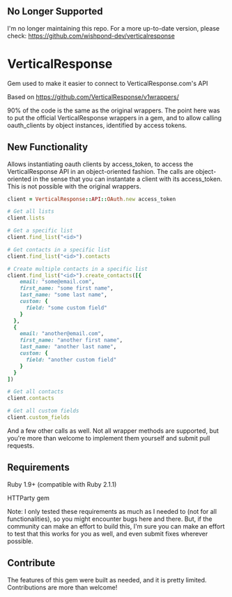 ## No Longer Supported

I'm no longer maintaining this repo. For a more up-to-date version, please check: https://github.com/wishpond-dev/verticalresponse

VerticalResponse
================

Gem used to make it easier to connect to VerticalResponse.com's API

Based on https://github.com/VerticalResponse/v1wrappers/

90% of the code is the same as the original wrappers. The point here was to put the official VerticalResponse wrappers in a gem, and to allow calling oauth_clients by object instances, identified by access tokens.

New Functionality
-----------------

Allows instantiating oauth clients by access_token, to access the VerticalResponse API in an object-oriented fashion. The calls are object-oriented in the sense that you can instantate a client with its access_token. This is not possible with the original wrappers.

```ruby
client = VerticalResponse::API::OAuth.new access_token

# Get all lists
client.lists

# Get a specific list
client.find_list("<id>")

# Get contacts in a specific list
client.find_list("<id>").contacts

# Create multiple contacts in a specific list
client.find_list("<id>").create_contacts([{
    email: "some@email.com",
    first_name: "some first name",
    last_name: "some last name",
    custom: {
      field: "some custom field"
    }
  },
  {
    email: "another@email.com",
    first_name: "another first name",
    last_name: "another last name",
    custom: {
      field: "another custom field"
    }
  }
])

# Get all contacts
client.contacts

# Get all custom fields
client.custom_fields
```

And a few other calls as well. Not all wrapper methods are supported, but you're more than welcome to implement them yourself and submit pull requests.

Requirements
----------
Ruby 1.9+ (compatible with Ruby 2.1.1)

HTTParty gem

Note: I only tested these requirements as much as I needed to (not for all functionalities), so you might encounter bugs here and there. But, if the community can make an effort to build this, I'm sure you can make an effort to test that this works for you as well, and even submit fixes wherever possible.

Contribute
----------
The features of this gem were built as needed, and it is pretty limited. Contributions are more than welcome!
